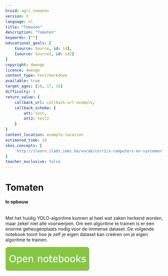 ```yaml
---
hruid: agri_tomaten
version: 3
language: nl
title: "Tomaten"
description: "Tomaten"
keywords: [""]
educational_goals: [
    {source: Source, id: id}, 
    {source: Source2, id: id2}
]
copyright: dwengo
licence: dwengo
content_type: text/markdown
available: true
target_ages: [16, 17, 18]
difficulty: 3
return_value: {
    callback_url: callback-url-example,
    callback_schema: {
        att: test,
        att2: test2
    }
}
content_location: example-location
estimated_time: 10
skos_concepts: [
    'http://ilearn.ilabt.imec.be/vocab/curr1/s-computers-en-systemen'
]
teacher_exclusive: false
---
```


# Tomaten

**In opbouw**<br>
<br><br>
Met het huidig YOLO-algoritme kunnen al heel wat zaken herkend worden, maar zeker niet alle voorwerpen. Om een algoritme te trainen is er een enorme geheugenplaats nodig voor de immense dataset. De volgende notebook toont hoe je zelf je eigen dataset kan creëren om je eigen algoritme te trainen.

[![](embed/Knop.png "Knop")](https://kiks.ilabt.imec.be/hub/tmplogin?id=4040 "Tomaten")
